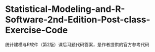 # Statistical-Modeling-and-R-Software-2nd-Edition-Post-class-Exercise-Code
统计建模与R软件（第2版）课后习题代码答案，是作者提供的官方参考代码
